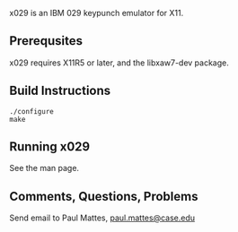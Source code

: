 x029 is an IBM 029 keypunch emulator for X11.

Prerequsites
------------
x029 requires X11R5 or later, and the libxaw7-dev package.

Build Instructions
------------------

    ./configure
    make

Running x029
------------
See the man page.

Comments, Questions, Problems
-----------------------------
Send email to Paul Mattes, paul.mattes@case.edu
